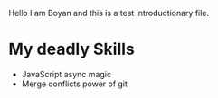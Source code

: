 Hello I am Boyan and this is a test introductionary file. 

# My deadly Skills

* JavaScript async magic
* Merge conflicts power of git